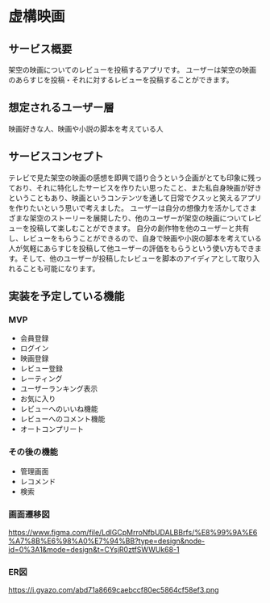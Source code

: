 # 虚構映画

## サービス概要
架空の映画についてのレビューを投稿するアプリです。
ユーザーは架空の映画のあらすじを投稿・それに対するレビューを投稿することができます。


## 想定されるユーザー層
映画好きな人、映画や小説の脚本を考えている人


## サービスコンセプト
テレビで見た架空の映画の感想を即興で語り合うという企画がとても印象に残っており、それに特化したサービスを作りたい思ったこと、また私自身映画が好きということもあり、映画というコンテンツを通して日常でクスッと笑えるアプリを作りたいという思いで考えました。
ユーザーは自分の想像力を活かしてさまざまな架空のストーリーを展開したり、他のユーザーが架空の映画についてレビューを投稿して楽しむことができます。
自分の創作物を他のユーザーと共有し、レビューをもらうことができるので、自身で映画や小説の脚本を考えている人が気軽にあらすじを投稿して他ユーザーの評価をもらうという使い方もできます。そして、他のユーザーが投稿したレビューを脚本のアイディアとして取り入れることも可能になります。


## 実装を予定している機能
### MVP
- 会員登録
- ログイン
- 映画登録
- レビュー登録
- レーティング
- ユーザーランキング表示
- お気に入り
- レビューへのいいね機能
- レビューへのコメント機能
- オートコンプリート

### その後の機能
- 管理画面
- レコメンド
- 検索

### 画面遷移図
https://www.figma.com/file/LdIGCpMrroNfbUDALBBrfs/%E8%99%9A%E6%A7%8B%E6%98%A0%E7%94%BB?type=design&node-id=0%3A1&mode=design&t=CYsjR0ztfSWWUk68-1

### ER図
https://i.gyazo.com/abd71a8669caebccf80ec5864cf58ef3.png

